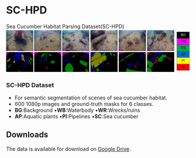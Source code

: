 # SC-HPD
  Sea Cucumber Habitat Parsing Dataset(SC-HPD)  
  ![SC-HPD](./figs/SC-HPD.png)
  ### SC-HPD Dataset
- For semantic segmentation of scenes of sea cucumber habitat.
- 600 1080p images and ground-truth masks for 6 classes.
- **BG**:Background       •**WB**:Waterbody   •**WR**:Wrecks/ruins
- **AP**:Aquatic plants   •**PI**:Pipelines   •**SC**:Sea cucumber
## Downloads
The data is available for download on [Google Drive](https://drive.google.com/drive/folders/1ph2yyw4R5Y1WXtUnBVdkbWVyqu8m1Vt9?usp=sharing).
